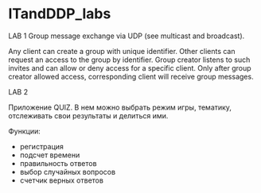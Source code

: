 # ITandDDP_labs


LAB 1 
Group message exchange via UDP (see multicast and broadcast).

Any client can create a group with unique identifier. Other clients can request an access to the group by identifier. Group creator listens to such invites and can allow or deny access for a specific client. Only after group creator allowed access, corresponding client will receive group messages.


LAB 2  

Приложение QUIZ. В нем можно выбрать режим игры, тематику, отслеживать свои результаты и делиться ими.

Функции:
- регистрация
- подсчет времени
- правильность ответов
- выбор случайных вопросов
- счетчик верных ответов
